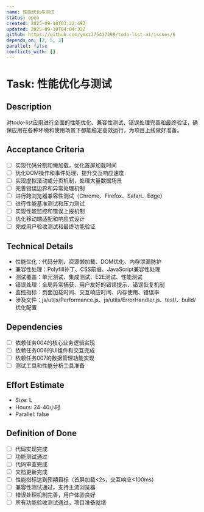 ```yaml
---
name: 性能优化与测试
status: open
created: 2025-09-10T03:22:49Z
updated: 2025-09-10T04:04:32Z
github: https://github.com/ymxz375417299/todo-list-ai/issues/6
depends_on: [2, 5, 3]
parallel: false
conflicts_with: []
---
```


# Task: 性能优化与测试

## Description
对todo-list应用进行全面的性能优化、兼容性测试、错误处理完善和最终验证，确保应用在各种环境和使用场景下都能稳定高效运行，为项目上线做好准备。

## Acceptance Criteria
- [ ] 实现代码分割和懒加载，优化首屏加载时间
- [ ] 优化DOM操作和事件处理，提升交互响应速度
- [ ] 实现虚拟滚动或分页机制，处理大量数据场景
- [ ] 完善错误边界和异常处理机制
- [ ] 进行跨浏览器兼容性测试（Chrome、Firefox、Safari、Edge）
- [ ] 进行性能基准测试和压力测试
- [ ] 实现性能监控和错误上报机制
- [ ] 优化移动端适配和响应式设计
- [ ] 完成用户验收测试和最终功能验证

## Technical Details
- 性能优化：代码分割、资源懒加载、DOM优化、内存泄漏防护
- 兼容性处理：Polyfill补丁、CSS前缀、JavaScript兼容性处理
- 测试覆盖：单元测试、集成测试、E2E测试、性能测试
- 错误处理：全局异常捕获、用户友好的错误提示、错误恢复机制
- 监控指标：页面加载时间、交互响应时间、内存使用、错误率
- 涉及文件：js/utils/Performance.js、js/utils/ErrorHandler.js、test/、build/优化配置

## Dependencies
- [ ] 依赖任务004的核心业务逻辑实现
- [ ] 依赖任务006的UI组件和交互完成
- [ ] 依赖任务007的数据管理功能实现
- [ ] 测试工具和性能分析工具准备

## Effort Estimate
- Size: L
- Hours: 24-40小时
- Parallel: false

## Definition of Done
- [ ] 代码实现完成
- [ ] 功能测试通过
- [ ] 代码审查完成
- [ ] 文档更新完成
- [ ] 性能指标达到预期目标（首屏加载<2s，交互响应<100ms）
- [ ] 兼容性测试通过，支持主流浏览器
- [ ] 错误处理机制完善，用户体验良好
- [ ] 所有功能验收测试通过，项目准备就绪

